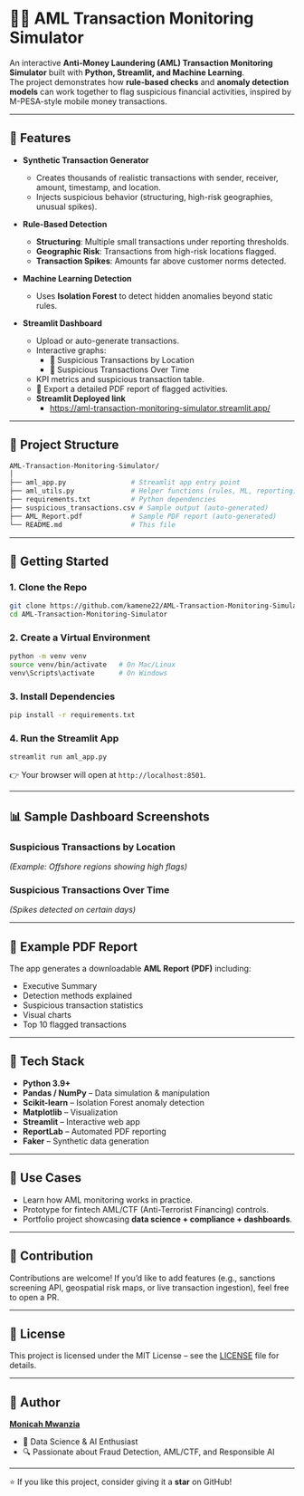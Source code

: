 
# 🕵️‍♂️ AML Transaction Monitoring Simulator  

An interactive **Anti-Money Laundering (AML) Transaction Monitoring Simulator** built with **Python, Streamlit, and Machine Learning**.  
The project demonstrates how **rule-based checks** and **anomaly detection models** can work together to flag suspicious financial activities, inspired by M-PESA-style mobile money transactions.  

---

## 🌟 Features  
- **Synthetic Transaction Generator**  
  - Creates thousands of realistic transactions with sender, receiver, amount, timestamp, and location.  
  - Injects suspicious behavior (structuring, high-risk geographies, unusual spikes).  

- **Rule-Based Detection**  
  - **Structuring**: Multiple small transactions under reporting thresholds.  
  - **Geographic Risk**: Transactions from high-risk locations flagged.  
  - **Transaction Spikes**: Amounts far above customer norms detected.  

- **Machine Learning Detection**  
  - Uses **Isolation Forest** to detect hidden anomalies beyond static rules.  

- **Streamlit Dashboard**  
  - Upload or auto-generate transactions.  
  - Interactive graphs:  
    - 🚩 Suspicious Transactions by Location  
    - 🚩 Suspicious Transactions Over Time  
  - KPI metrics and suspicious transaction table.  
  - 📄 Export a detailed PDF report of flagged activities.
   - **Streamlit Deployed link**
     - https://aml-transaction-monitoring-simulator.streamlit.app/

---

## 📂 Project Structure  
```bash
AML-Transaction-Monitoring-Simulator/
│
├── aml_app.py                # Streamlit app entry point
├── aml_utils.py              # Helper functions (rules, ML, reporting)
├── requirements.txt          # Python dependencies
├── suspicious_transactions.csv # Sample output (auto-generated)
├── AML_Report.pdf            # Sample PDF report (auto-generated)
└── README.md                 # This file
````

---

## 🚀 Getting Started

### 1. Clone the Repo

```bash
git clone https://github.com/kamene22/AML-Transaction-Monitoring-Simulator.git
cd AML-Transaction-Monitoring-Simulator
```

### 2. Create a Virtual Environment

```bash
python -m venv venv
source venv/bin/activate   # On Mac/Linux
venv\Scripts\activate      # On Windows
```

### 3. Install Dependencies

```bash
pip install -r requirements.txt
```

### 4. Run the Streamlit App

```bash
streamlit run aml_app.py
```

👉 Your browser will open at `http://localhost:8501`.

---

## 📊 Sample Dashboard Screenshots

### Suspicious Transactions by Location

*(Example: Offshore regions showing high flags)*

### Suspicious Transactions Over Time

*(Spikes detected on certain days)*

---

## 📄 Example PDF Report

The app generates a downloadable **AML Report (PDF)** including:

* Executive Summary
* Detection methods explained
* Suspicious transaction statistics
* Visual charts
* Top 10 flagged transactions

---

## 🧠 Tech Stack

* **Python 3.9+**
* **Pandas / NumPy** – Data simulation & manipulation
* **Scikit-learn** – Isolation Forest anomaly detection
* **Matplotlib** – Visualization
* **Streamlit** – Interactive web app
* **ReportLab** – Automated PDF reporting
* **Faker** – Synthetic data generation

---

## 🎯 Use Cases

* Learn how AML monitoring works in practice.
* Prototype for fintech AML/CTF (Anti-Terrorist Financing) controls.
* Portfolio project showcasing **data science + compliance + dashboards**.

---

## 🙌 Contribution

Contributions are welcome!
If you’d like to add features (e.g., sanctions screening API, geospatial risk maps, or live transaction ingestion), feel free to open a PR.

---

## 📜 License

This project is licensed under the MIT License – see the [LICENSE](LICENSE) file for details.

---

## 👤 Author

**[Monicah Mwanzia](https://github.com/kamene22)**

* 💼 Data Science & AI Enthusiast
* 🔍 Passionate about Fraud Detection, AML/CTF, and Responsible AI

---

⭐ If you like this project, consider giving it a **star** on GitHub!


